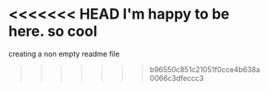 <<<<<<< HEAD
I'm happy to be here. so cool
=======
creating a non empty readme file
>>>>>>> b96550c851c21051f0cce4b638a0066c3dfeccc3
